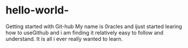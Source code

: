 # hello-world-
Getting started with Git-hub
My name is 0racles and ijust started learing how to useGithub and i am finding it relatively easy to follow and understand. It is all i ever really wanted to learn.  
